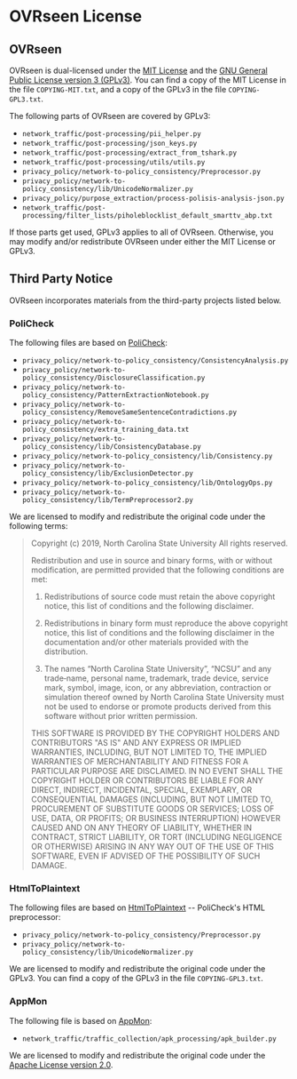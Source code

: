 # OVRseen License

## OVRseen

OVRseen is dual-licensed under the [MIT License](https://opensource.org/licenses/MIT) and the [GNU General Public License version 3 (GPLv3)](https://www.gnu.org/licenses/gpl-3.0.en.html). You can find a copy of the MIT License in the file `COPYING-MIT.txt`, and a copy of the GPLv3 in the file `COPYING-GPL3.txt`.

The following parts of OVRseen are covered by GPLv3:

- `network_traffic/post-processing/pii_helper.py`
- `network_traffic/post-processing/json_keys.py`
- `network_traffic/post-processing/extract_from_tshark.py`
- `network_traffic/post-processing/utils/utils.py`
- `privacy_policy/network-to-policy_consistency/Preprocessor.py`
- `privacy_policy/network-to-policy_consistency/lib/UnicodeNormalizer.py`
- `privacy_policy/purpose_extraction/process-polisis-analysis-json.py`
- `network_traffic/post-processing/filter_lists/piholeblocklist_default_smarttv_abp.txt`

If those parts get used, GPLv3 applies to all of OVRseen. Otherwise, you may modify and/or redistribute OVRseen under either the MIT License or GPLv3.

## Third Party Notice

OVRseen incorporates materials from the third-party projects listed below.

### PoliCheck

The following files are based on [PoliCheck](https://github.com/benandow/PrivacyPolicyAnalysis):

- `privacy_policy/network-to-policy_consistency/ConsistencyAnalysis.py`
- `privacy_policy/network-to-policy_consistency/DisclosureClassification.py`
- `privacy_policy/network-to-policy_consistency/PatternExtractionNotebook.py`
- `privacy_policy/network-to-policy_consistency/RemoveSameSentenceContradictions.py`
- `privacy_policy/network-to-policy_consistency/extra_training_data.txt`
- `privacy_policy/network-to-policy_consistency/lib/ConsistencyDatabase.py`
- `privacy_policy/network-to-policy_consistency/lib/Consistency.py`
- `privacy_policy/network-to-policy_consistency/lib/ExclusionDetector.py`
- `privacy_policy/network-to-policy_consistency/lib/OntologyOps.py`
- `privacy_policy/network-to-policy_consistency/lib/TermPreprocessor2.py`

We are licensed to modify and redistribute the original code under the following terms:

> Copyright (c) 2019, North Carolina State University
> All rights reserved.
>
> Redistribution and use in source and binary forms, with or without modification, are permitted provided
> that the following conditions are met:
>
> 1. Redistributions of source code must retain the above copyright notice, this list of conditions and the following disclaimer.
>
> 2. Redistributions in binary form must reproduce the above copyright notice, this list of conditions and the following disclaimer in the documentation and/or other materials provided with the distribution.
>
> 3. The names “North Carolina State University”, “NCSU” and any trade‐name, personal name, trademark, trade device, service mark, symbol, image, icon, or any abbreviation, contraction or simulation thereof owned by North Carolina State University must not be used to endorse or promote products derived from this software without prior written permission.
>
> THIS SOFTWARE IS PROVIDED BY THE COPYRIGHT HOLDERS AND CONTRIBUTORS "AS IS" AND ANY EXPRESS OR IMPLIED WARRANTIES, INCLUDING, BUT NOT LIMITED TO, THE IMPLIED WARRANTIES OF MERCHANTABILITY AND FITNESS FOR A PARTICULAR PURPOSE ARE DISCLAIMED. IN NO EVENT SHALL THE COPYRIGHT HOLDER OR CONTRIBUTORS BE LIABLE FOR ANY DIRECT, INDIRECT, INCIDENTAL, SPECIAL, EXEMPLARY, OR CONSEQUENTIAL DAMAGES (INCLUDING, BUT NOT LIMITED TO, PROCUREMENT OF SUBSTITUTE GOODS OR SERVICES; LOSS OF USE, DATA, OR PROFITS; OR BUSINESS INTERRUPTION) HOWEVER CAUSED AND ON ANY THEORY OF LIABILITY, WHETHER IN CONTRACT, STRICT LIABILITY, OR TORT (INCLUDING NEGLIGENCE OR OTHERWISE) ARISING IN ANY WAY OUT OF THE USE OF THIS SOFTWARE, EVEN IF ADVISED OF THE POSSIBILITY OF SUCH DAMAGE.

### HtmlToPlaintext

The following files are based on [HtmlToPlaintext](https://github.com/benandow/HtmlToPlaintext) -- PoliCheck's HTML preprocessor:

- `privacy_policy/network-to-policy_consistency/Preprocessor.py`
- `privacy_policy/network-to-policy_consistency/lib/UnicodeNormalizer.py`

We are licensed to modify and redistribute the original code under the GPLv3. You can find a copy of the GPLv3 in the file `COPYING-GPL3.txt`.

### AppMon

The following file is based on [AppMon](https://github.com/dpnishant/appmon):

- `network_traffic/traffic_collection/apk_processing/apk_builder.py`

We are licensed to modify and redistribute the original code under the [Apache License version 2.0](https://www.apache.org/licenses/LICENSE-2.0).
